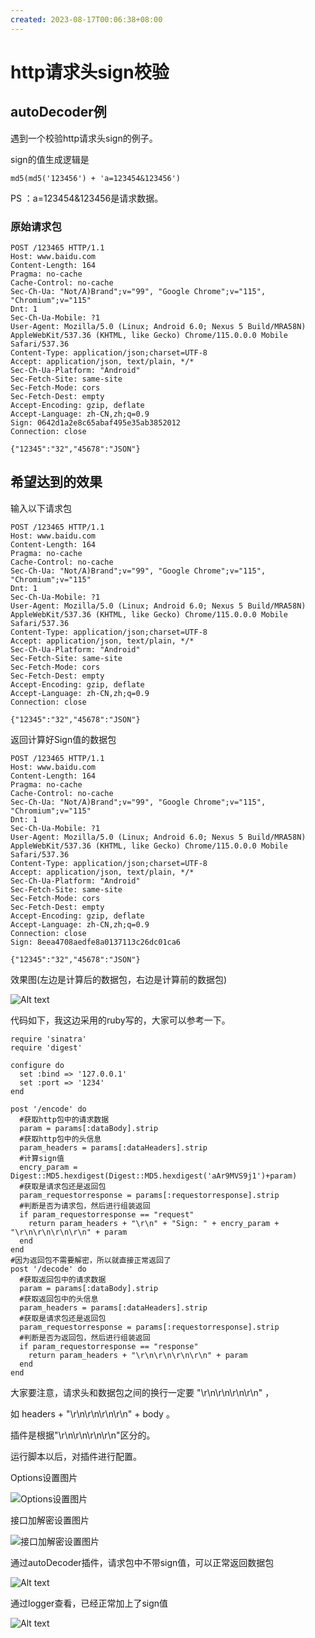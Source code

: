 ```yaml
---
created: 2023-08-17T00:06:38+08:00
---
```

# http请求头sign校验
## autoDecoder例
遇到一个校验http请求头sign的例子。

sign的值生成逻辑是
```
md5(md5('123456') + 'a=123454&123456')
```

PS ：a=123454&123456是请求数据。


### 原始请求包
```
POST /123465 HTTP/1.1
Host: www.baidu.com
Content-Length: 164
Pragma: no-cache
Cache-Control: no-cache
Sec-Ch-Ua: "Not/A)Brand";v="99", "Google Chrome";v="115", "Chromium";v="115"
Dnt: 1
Sec-Ch-Ua-Mobile: ?1
User-Agent: Mozilla/5.0 (Linux; Android 6.0; Nexus 5 Build/MRA58N) AppleWebKit/537.36 (KHTML, like Gecko) Chrome/115.0.0.0 Mobile Safari/537.36
Content-Type: application/json;charset=UTF-8
Accept: application/json, text/plain, */*
Sec-Ch-Ua-Platform: "Android"
Sec-Fetch-Site: same-site
Sec-Fetch-Mode: cors
Sec-Fetch-Dest: empty
Accept-Encoding: gzip, deflate
Accept-Language: zh-CN,zh;q=0.9
Sign: 0642d1a2e8c65abaf495e35ab3852012
Connection: close

{"12345":"32","45678":"JSON"}
```

## 希望达到的效果

输入以下请求包

```
POST /123465 HTTP/1.1
Host: www.baidu.com
Content-Length: 164
Pragma: no-cache
Cache-Control: no-cache
Sec-Ch-Ua: "Not/A)Brand";v="99", "Google Chrome";v="115", "Chromium";v="115"
Dnt: 1
Sec-Ch-Ua-Mobile: ?1
User-Agent: Mozilla/5.0 (Linux; Android 6.0; Nexus 5 Build/MRA58N) AppleWebKit/537.36 (KHTML, like Gecko) Chrome/115.0.0.0 Mobile Safari/537.36
Content-Type: application/json;charset=UTF-8
Accept: application/json, text/plain, */*
Sec-Ch-Ua-Platform: "Android"
Sec-Fetch-Site: same-site
Sec-Fetch-Mode: cors
Sec-Fetch-Dest: empty
Accept-Encoding: gzip, deflate
Accept-Language: zh-CN,zh;q=0.9
Connection: close

{"12345":"32","45678":"JSON"}
```

返回计算好Sign值的数据包
```
POST /123465 HTTP/1.1
Host: www.baidu.com
Content-Length: 164
Pragma: no-cache
Cache-Control: no-cache
Sec-Ch-Ua: "Not/A)Brand";v="99", "Google Chrome";v="115", "Chromium";v="115"
Dnt: 1
Sec-Ch-Ua-Mobile: ?1
User-Agent: Mozilla/5.0 (Linux; Android 6.0; Nexus 5 Build/MRA58N) AppleWebKit/537.36 (KHTML, like Gecko) Chrome/115.0.0.0 Mobile Safari/537.36
Content-Type: application/json;charset=UTF-8
Accept: application/json, text/plain, */*
Sec-Ch-Ua-Platform: "Android"
Sec-Fetch-Site: same-site
Sec-Fetch-Mode: cors
Sec-Fetch-Dest: empty
Accept-Encoding: gzip, deflate
Accept-Language: zh-CN,zh;q=0.9
Connection: close
Sign: 8eea4708aedfe8a0137113c26dc01ca6

{"12345":"32","45678":"JSON"}
```
效果图(左边是计算后的数据包，右边是计算前的数据包)

![Alt text](./img/1.png)

代码如下，我这边采用的ruby写的，大家可以参考一下。
```
require 'sinatra'
require 'digest'

configure do
  set :bind => '127.0.0.1'
  set :port => '1234'
end

post '/encode' do
  #获取http包中的请求数据
  param = params[:dataBody].strip
  #获取http包中的头信息
  param_headers = params[:dataHeaders].strip
  #计算sign值
  encry_param = Digest::MD5.hexdigest(Digest::MD5.hexdigest('aAr9MVS9j1')+param)
  #获取是请求包还是返回包
  param_requestorresponse = params[:requestorresponse].strip
  #判断是否为请求包，然后进行组装返回
  if param_requestorresponse == "request"
    return param_headers + "\r\n" + "Sign: " + encry_param + "\r\n\r\n\r\n\r\n" + param
  end
end
#因为返回包不需要解密，所以就直接正常返回了
post '/decode' do
  #获取返回包中的请求数据
  param = params[:dataBody].strip
  #获取返回包中的头信息
  param_headers = params[:dataHeaders].strip
  #获取是请求包还是返回包
  param_requestorresponse = params[:requestorresponse].strip
  #判断是否为返回包，然后进行组装返回
  if param_requestorresponse == "response"
    return param_headers + "\r\n\r\n\r\n\r\n" + param
  end
end
```

大家要注意，请求头和数据包之间的换行一定要 "\r\n\r\n\r\n\r\n" ， 

如 headers + "\r\n\r\n\r\n\r\n" + body 。

插件是根据"\r\n\r\n\r\n\r\n"区分的。

运行脚本以后，对插件进行配置。

Options设置图片

![Options设置图片](./img/2.png)

接口加解密设置图片

![接口加解密设置图片](./img/3.png)


通过autoDecoder插件，请求包中不带sign值，可以正常返回数据包

![Alt text](./img/4.png)

通过logger查看，已经正常加上了sign值

![Alt text](./img/5.png)